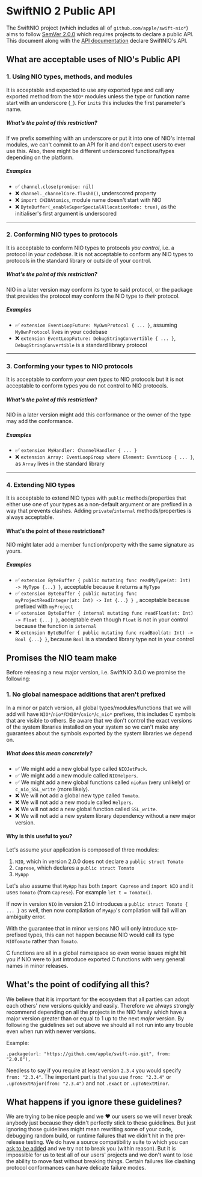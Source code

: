 # SwiftNIO 2 Public API

The SwiftNIO project (which includes all of `github.com/apple/swift-nio*`) aims to follow [SemVer 2.0.0](https://semver.org/spec/v2.0.0.html) which requires projects to declare a public API. This document along with the [API documentation](https://apple.github.io/swift-nio/) declare SwiftNIO's API.

## What are acceptable uses of NIO's Public API

### 1. Using NIO types, methods, and modules

It is acceptable and expected to use any exported type and call any exported method from the `NIO*` modules unless the type or function name start with an underscore (`_`). For `init`s this includes the first parameter's name.

##### What's the point of this restriction?

If we prefix something with an underscore or put it into one of NIO's internal modules, we can't commit to an API for it and don't expect users to ever use this. Also, there might be different underscored functions/types depending on the platform.

##### Examples

 - ✅ `channel.close(promise: nil)`
 - ❌ `channel._channelCore.flush0()`, underscored property
 - ❌ `import CNIOAtomics`, module name doesn't start with NIO
 - ❌ `ByteBuffer(_enableSuperSpecialAllocationMode: true)`, as the initialiser's first argument is underscored

---

### 2. Conforming NIO types to protocols

It is acceptable to conform NIO types to protocols _you control_, i.e. a protocol in _your codebase_. It is not acceptable to conform any NIO types to protocols in the standard library or outside of your control.

##### What's the point of this restriction?

NIO in a later version may conform its type to said protocol, or the package that provides the protocol may conform the NIO type to _their_ protocol.

##### Examples

  - ✅ `extension EventLoopFuture: MyOwnProtocol { ... }`, assuming `MyOwnProtocol` lives in your codebase
  - ❌ `extension EventLoopFuture: DebugStringConvertible { ... }`, `DebugStringConvertible` is a standard library protocol

---

### 3. Conforming your types to NIO protocols

It is acceptable to conform _your own types_ to NIO protocols but it is not acceptable to conform types you do not control to NIO protocols.

##### What's the point of this restriction?

NIO in a later version might add this conformance or the owner of the type may add the conformance.

##### Examples

  - ✅ `extension MyHandler: ChannelHandler { ... }`
  - ❌ `extension Array: EventLoopGroup where Element: EventLoop { ... }`, as `Array` lives in the standard library

---

### 4. Extending NIO types

It is acceptable to extend NIO types with `public` methods/properties that either use one of your types as a non-default argument or are prefixed in a way that prevents clashes. Adding `private`/`internal` methods/properties is always acceptable.

#### What's the point of these restrictions?

NIO might later add a member function/property with the same signature as yours.

##### Examples

  - ✅ `extension ByteBuffer { public mutating func readMyType(at: Int) -> MyType {...} }`, acceptable because it returns a `MyType`
  - ✅ `extension ByteBuffer { public mutating func myProjectReadInteger(at: Int) -> Int {...} } `, acceptable because prefixed with `myProject`
  - ✅ `extension ByteBuffer { internal mutating func readFloat(at: Int) -> Float {...} }`, acceptable even though `Float` is not in your control because the function is `internal`
  - ❌ `extension ByteBuffer { public mutating func readBool(at: Int) -> Bool {...} }`, because `Bool` is a standard library type not in your control


## Promises the NIO team make

Before releasing a new major version, i.e. SwiftNIO 3.0.0 we promise the following:

### 1. No global namespace additions that aren't prefixed

In a minor or patch version, all global types/modules/functions that we will add will have `NIO*`/`nio*`/`CNIO*`/`cnio*`/`c_nio*` prefixes, this includes C symbols that are visible to others. Be aware that we don't control the exact versions of the system libraries installed on your system so we can't make any guarantees about the symbols exported by the system libraries we depend on.


##### What does this mean concretely?

- ✅ We might add a new global type called `NIOJetPack`.
- ✅ We might add a new module called `NIOHelpers`.
- ✅ We might add a new global functions called `nioRun` (very unlikely) or `c_nio_SSL_write` (more likely).
- ❌ We will not add a global new type called `Tomato`.
- ❌ We will not add a new module called `Helpers`.
- ❌ We will not add a new global function called `SSL_write`.
- ❌ We will not add a new system library dependency without a new major version.

#### Why is this useful to you?

Let's assume your application is composed of three modules:

1. `NIO`, which in version 2.0.0 does not declare a `public struct Tomato`
2. `Caprese`, which declares a `public struct Tomato`
3. `MyApp`

Let's also assume that `MyApp` has both `import Caprese` and `import NIO` and it uses `Tomato` (from `Caprese`). For example `let t = Tomato()`.

If now in version `NIO` in version 2.1.0 introduces a `public struct Tomato { ... }` as well, then now compilation of `MyApp`'s compilation will fail will an ambiguity error.

With the guarantee that in minor versions NIO will only introduce `NIO`-prefixed types, this can not happen because NIO would call its type `NIOTomato` rather than `Tomato`.

C functions are all in a global namespace so even worse issues might hit you if NIO were to just introduce exported C functions with very general names in minor releases.

## What's the point of codifying all this?

We believe that it is important for the ecosystem that all parties can adopt each others' new versions quickly and easily. Therefore we always strongly recommend depending on all the projects in the NIO family which have a major version greater than or equal to 1 up to the next _major_ version. By following the guidelines set out above we should all not run into any trouble even when run with newer versions.

Example:

    .package(url: "https://github.com/apple/swift-nio.git", from: "2.0.0"),

Needless to say if you require at least version `2.3.4` you would specify `from: "2.3.4"`. The important part is that you use `from: "2.3.4"` or `.upToNextMajor(from: "2.3.4")` and not `.exact` or `.upToNextMinor`.

## What happens if you ignore these guidelines?

We are trying to be nice people and we ❤️ our users so we will never break anybody just because they didn't perfectly stick to these guidelines. But just ignoring those guidelines might mean rewriting some of your code, debugging random build, or runtime failures that we didn't hit in the pre-release testing. We do have a source compatibility suite to which you can [ask to be added](https://forums.swift.org/t/register-as-swiftnio-user-to-get-ahead-of-time-security-notifications-be-added-to-the-source-compatibility-suite/17792) and we try not to break you (within reason). But it is impossible for us to test all of our users' projects and we don't want to lose the ability to move fast without breaking things. Certain failures like clashing protocol conformances can have delicate failure modes.
